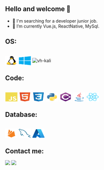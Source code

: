 ## Hello and welcome 👋

- 🔭 I'm searching for a developer junior job.
- 🌱 I’m currently Vue.js, ReactNative, MySql.

##

  <h2> OS: </h2>
  <div style="display: inline_block"><br>
    <img align="center" alt="vh-linux" height="30" width="40" src="https://raw.githubusercontent.com/devicons/devicon/1119b9f84c0290e0f0b38982099a2bd027a48bf1/icons/linux/linux-original.svg">
    <img align="center" alt="vh-Windows" height="30" width="40" src="https://raw.githubusercontent.com/devicons/devicon/1119b9f84c0290e0f0b38982099a2bd027a48bf1/icons/windows8/windows8-original.svg">
    <img align="center" alt="vh-kali" height="30" width="40" src="https://www.svgrepo.com/show/330767/kalilinux.svg">
  </div>

<h2> Code: </h2>
<div style="display: inline_block"><br>
  <img align="center" alt="vh-Js" height="30" width="40" src="https://raw.githubusercontent.com/devicons/devicon/master/icons/javascript/javascript-plain.svg">
  <img align="center" alt="vh-HTML" height="30" width="40" src="https://raw.githubusercontent.com/devicons/devicon/master/icons/html5/html5-original.svg">
  <img align="center" alt="vh-CSS" height="30" width="40" src="https://raw.githubusercontent.com/devicons/devicon/master/icons/css3/css3-original.svg">
  <img align="center" alt="vh-Python" height="30" width="40" src="https://raw.githubusercontent.com/devicons/devicon/master/icons/python/python-original.svg">
  <img align="center" alt="vh-Csharp" height="30" width="40" src="https://raw.githubusercontent.com/devicons/devicon/master/icons/csharp/csharp-original.svg">
  <img align="center" alt="vh-Java" height="30" width="40" src="https://raw.githubusercontent.com/devicons/devicon/1119b9f84c0290e0f0b38982099a2bd027a48bf1/icons/java/java-original.svg">
   <img align="center" alt="vh-React" height="30" width="40" src="https://raw.githubusercontent.com/devicons/devicon/1119b9f84c0290e0f0b38982099a2bd027a48bf1/icons/react/react-original.svg">
</div>
  
  <h2> Database: </h2>
  <div style="display: inline_block"><br>
    <img align="center" alt="vh-firebase" height="30" width="40" src="https://raw.githubusercontent.com/devicons/devicon/1119b9f84c0290e0f0b38982099a2bd027a48bf1/icons/firebase/firebase-plain.svg">
    <img align="center" alt="vh-mysql" height="30" width="40" src="https://raw.githubusercontent.com/devicons/devicon/1119b9f84c0290e0f0b38982099a2bd027a48bf1/icons/mysql/mysql-plain.svg">
    <img align="center" alt="vh-azure" height="30" width="40" src="https://raw.githubusercontent.com/devicons/devicon/1119b9f84c0290e0f0b38982099a2bd027a48bf1/icons/azure/azure-original.svg">
  </div>
 
  <h2> Contact me: </h2>
<a href = "mailto:vitorhugo201038@gmail.com"><img src="https://img.shields.io/badge/-Gmail-%23333?style=for-the-badge&logo=gmail&logoColor=white" target="_blank"></a>
<a href="https://www.linkedin.com/in/vitor-hugo-6aaa52245/"><img src="https://img.shields.io/badge/-LinkedIn-%230077B5?style=for-the-badge&logo=linkedin&logoColor=white" target="_blank"></a>

